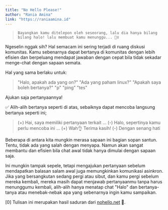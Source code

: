 ```yaml
---
title: "No Hello Please!"
author: "Rania Amina"
link: "https://raniaamina.id"
---
```


> `Bayangkan kamu ditelepon oleh seseorang, lalu dia hanya bilang bilang halo! lalu membuat kamu menunggu... 🤦‍♀️`

Ngeselin nggak sih? Hal semacam ini sering terjadi di ruang diskusi komunitas. Kamu sebenarnya dapat bertanya di komunitas dengan lebih efisien dan berpeluang mendapat jawaban dengan cepat bila tidak sekadar menge-chat dengan sapaan semata. 

Hal yang sama berlaku untuk:

> "Halo, apakah ada yang on?"
> "Ada yang paham linux?"
> "Apakah saya boleh bertanya?"
> "p"
> "ping"
> "tes"

Ajukan saja pertanyaannya!

✅ Alih-alih bertanya seperti di atas, sebaiknya dapat mencoba langsung bertanya seperti ini;
> (+) Hai, saya memiliki pertanyaan terkait ...
> (-) Halo, sepertinya kamu perlu mencoba ini ...
> (+) Wah👌 Terima kasih!
> (-) Dengan senang hati

Beberapa di antara kita mungkin merasa sapaan ini bagian sopan santun. Tentu, tidak ada yang salah dengan menyapa. Namun akan sangat membantu dan efisien bila chat awal tidak hanya dimulai dengan sapaan saja.

Ini mungkin tampak sepele, tetapi mengajukan pertanyaan sebelum mendapatkan balasan salam awal juga memungkinkan komunikasi asinkron. Jika yang bersangkutan sedang pergi atau sibut, dan kamu pergi sebelum mereka kembali, mereka masih dapat menjawab pertanyaanmu tanpa harus menunggumu kembali, alih-alih hanya menatap chat "Halo" dan bertanya-tanya atau menebak-nebak apa yang sebenarnya ingin kamu sampaikan.

[0] Tulisan ini merupakan hasil saduran dari [nohello.net](https://nohello.net) 🎉.

